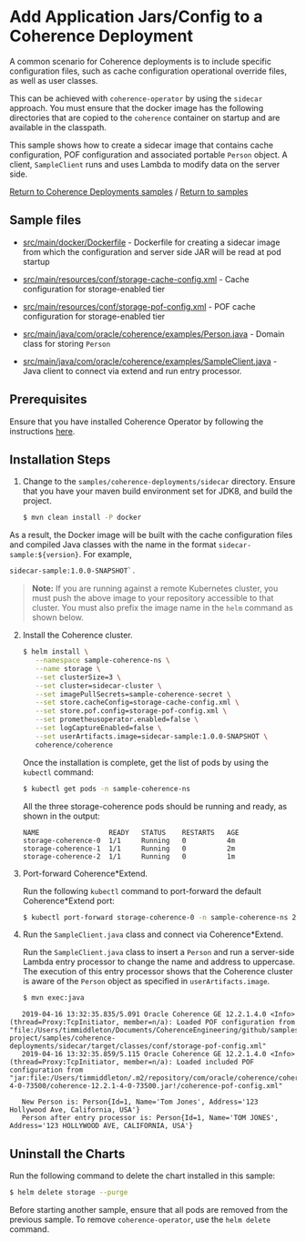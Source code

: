 # Add Application Jars/Config to a Coherence Deployment

A common scenario for Coherence deployments is to include specific configuration files, such as cache configuration
operational override files, as well as user classes.

This can be achieved with `coherence-operator` by using the `sidecar` approach. You must ensure that the docker image has the following directories that are copied to the `coherence` container on startup
and are available in the classpath.

This sample shows how to create a sidecar image that contains cache configuration, POF configuration and
associated portable `Person` object. A client, `SampleClient` runs and uses Lambda to modify data
on the server side.

[Return to Coherence Deployments samples](../) / [Return to samples](../../README.md#list-of-samples)

## Sample files

* [src/main/docker/Dockerfile](src/main/docker/Dockerfile) - Dockerfile for creating a sidecar image from which the configuration and server side JAR will be read at pod startup

* [src/main/resources/conf/storage-cache-config.xml](src/main/resources/conf/storage-cache-config.xml) - Cache configuration for storage-enabled tier

* [src/main/resources/conf/storage-pof-config.xml](src/main/resources/conf/storage-pof-config.xml) - POF cache configuration for storage-enabled tier

* [src/main/java/com/oracle/coherence/examples/Person.java](src/main/java/com/oracle/coherence/examples/Person.java) - Domain class for storing `Person`

* [src/main/java/com/oracle/coherence/examples/SampleClient.java](src/main/java/com/oracle/coherence/examples/SampleClient.java) - Java client to connect via extend and run entry processor.

## Prerequisites

Ensure that you have installed Coherence Operator by following the instructions [here](../../README.md#install-the-coherence-operator).

## Installation Steps

1. Change to the `samples/coherence-deployments/sidecar` directory. Ensure that you have your maven build environment set for JDK8, and build the project.

   ```bash
   $ mvn clean install -P docker
   ```

  As a result, the Docker image will be built with the cache configuration files and compiled Java classes with the name in the format `sidecar-sample:${version}`. For example,
  ```bash
  sidecar-sample:1.0.0-SNAPSHOT`.
  ```

   > **Note:** If you are running against a remote Kubernetes cluster, you must push the above image to your repository accessible to that cluster. You must also prefix the image name in the `helm` command as shown below.

2. Install the Coherence cluster.

   ```bash
   $ helm install \
      --namespace sample-coherence-ns \
      --name storage \
      --set clusterSize=3 \
      --set cluster=sidecar-cluster \
      --set imagePullSecrets=sample-coherence-secret \
      --set store.cacheConfig=storage-cache-config.xml \
      --set store.pof.config=storage-pof-config.xml \
      --set prometheusoperator.enabled=false \
      --set logCaptureEnabled=false \
      --set userArtifacts.image=sidecar-sample:1.0.0-SNAPSHOT \
      coherence/coherence
   ```

   Once the installation is complete, get the list of pods by using the `kubectl` command:

   ```bash
   $ kubectl get pods -n sample-coherence-ns
   ```
   All the three storage-coherence pods should be running and ready, as shown in the output:

   ```console
   NAME                 READY   STATUS    RESTARTS   AGE
   storage-coherence-0  1/1     Running   0          4m
   storage-coherence-1  1/1     Running   0          2m
   storage-coherence-2  1/1     Running   0          1m
   ```


3. Port-forward Coherence*Extend.

   Run the following `kubectl` command to port-forward the default Coherence*Extend port:

   ```bash
   $ kubectl port-forward storage-coherence-0 -n sample-coherence-ns 20000:20000
   ```

4. Run the `SampleClient.java` class and connect via Coherence*Extend.

   Run the `SampleClient.java` class to insert a `Person` and
   run a server-side Lambda entry processor to change the name and address to uppercase.
   The execution of this entry processor shows that the Coherence cluster
   is aware of the `Person` object as specified in  `userArtifacts.image`.

   ```bash
   $ mvn exec:java
   ```
```console
   2019-04-16 13:32:35.835/5.091 Oracle Coherence GE 12.2.1.4.0 <Info> (thread=Proxy:TcpInitiator, member=n/a): Loaded POF configuration from "file:/Users/timmiddleton/Documents/CoherenceEngineering/github/samples-project/samples/coherence-deployments/sidecar/target/classes/conf/storage-pof-config.xml"
   2019-04-16 13:32:35.859/5.115 Oracle Coherence GE 12.2.1.4.0 <Info> (thread=Proxy:TcpInitiator, member=n/a): Loaded included POF configuration from "jar:file:/Users/timmiddleton/.m2/repository/com/oracle/coherence/coherence/12.2.1-4-0-73500/coherence-12.2.1-4-0-73500.jar!/coherence-pof-config.xml"

   New Person is: Person{Id=1, Name='Tom Jones', Address='123 Hollywood Ave, California, USA'}
   Person after entry processor is: Person{Id=1, Name='TOM JONES', Address='123 HOLLYWOOD AVE, CALIFORNIA, USA'}
   ```

## Uninstall the Charts

Run the following command to delete the chart installed in this sample:

```bash
$ helm delete storage --purge
```

Before starting another sample, ensure that all  pods are removed from the previous sample. To remove `coherence-operator`, use the `helm delete` command.
